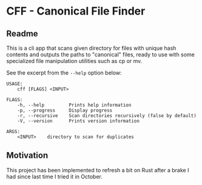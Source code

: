 # CFF - Canonical File Finder

## Readme

This is a cli app that scans given directory for files with unique hash contents and outputs the paths to "canonical" files,
ready to use with some specialized file manipulation utilities such as cp or mv.

See the excerpt from the `--help` option below:

```
USAGE:
    cff [FLAGS] <INPUT>

FLAGS:
    -h, --help         Prints help information
    -p, --progress     Display progress
    -r, --recursive    Scan directories recursively (false by default)
    -V, --version      Prints version information

ARGS:
    <INPUT>    directory to scan for duplicates
```

## Motivation

This project has been implemented to refresh a bit on Rust after a brake I had since last time I tried it in October.
